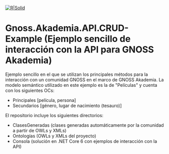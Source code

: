 [![R|Solid](https://media.licdn.com/dms/image/C4D0BAQHbbBx1kBvYAQ/company-logo_200_200/0/1612348174260?e=2147483647&v=beta&t=EH3rqdMG6Osst24SqsFofIofYWwkxwYhodqF6AVCe-U)](https://www.gnoss.com/)

# Gnoss.Akademia.API.CRUD-Example (Ejemplo sencillo de interacción con la API para GNOSS Akademia)

Ejemplo sencillo en el que se utilizan los principales métodos para la interacción con un comunidad GNOSS en el marco de GNOSS Akademia. La modelo semántico utilizado en este ejemplo es la de "Películas" y cuenta con los siguientes OCs:

- Principales [película, persona]
- Secundarios [género, lugar de nacimiento (tesauro)]

El repositorio incluye los siguientes directorios:

- ClasesGeneradas (clases generadas automáticamente por la comunidad a partir de OWLs y XMLs)
- Ontologías (OWLs y XMLs del proyecto)
- Consola (solución en .NET Core 6 con ejemplos de interacción con la API)